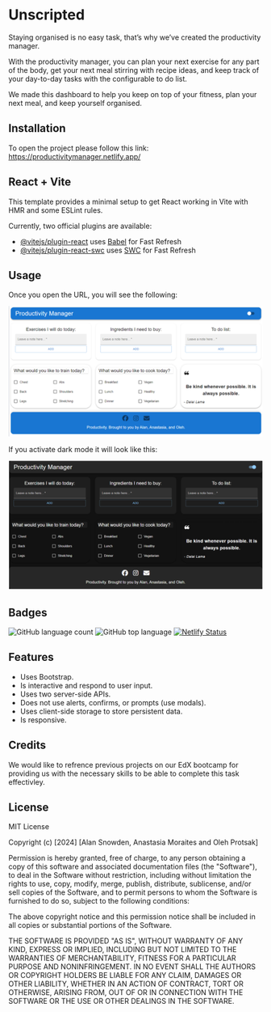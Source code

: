 # Unscripted

Staying organised is no easy task, that’s why we’ve created the productivity manager.

With the productivity manager, you can plan your next exercise for any part of the body, get your next meal stirring with recipe ideas, and keep track of your day-to-day tasks with the configurable to do list.

We made this dashboard to help you keep on top of your fitness, plan your next meal, and keep yourself organised.

## Installation

To open the project please follow this link: https://productivitymanager.netlify.app/

## React + Vite

This template provides a minimal setup to get React working in Vite with HMR and some ESLint rules.

Currently, two official plugins are available:

- [@vitejs/plugin-react](https://github.com/vitejs/vite-plugin-react/blob/main/packages/plugin-react/README.md) uses [Babel](https://babeljs.io/) for Fast Refresh
- [@vitejs/plugin-react-swc](https://github.com/vitejs/vite-plugin-react-swc) uses [SWC](https://swc.rs/) for Fast Refresh

## Usage 

Once you open the URL, you will see the following: 

![This is the first thing you will see after opening the website](Assets/Images/Light.png)

If you activate dark mode it will look like this:

![This is how dark mode looks](Assets/Images/Dark.png)


## Badges

![GitHub language count](https://img.shields.io/github/languages/count/anamorai/Unscripted)
![GitHub top language](https://img.shields.io/github/languages/top/anamorai/Unscripted)
[![Netlify Status](https://api.netlify.com/api/v1/badges/223e60e0-052e-4c09-8b3b-994d5b6f1b28/deploy-status)](https://app.netlify.com/sites/productivitymanager/deploys)

## Features

* Uses Bootstrap.
* Is interactive and respond to user input.
* Uses  two server-side APIs.
* Does not use alerts, confirms, or prompts (use modals).
* Uses client-side storage to store persistent data.
* Is responsive.

## Credits

We would like to refrence previous projects on our EdX bootcamp for providing us with the necessary skills to be able to complete this task effectivley. 

## License

MIT License

Copyright (c) [2024] [Alan Snowden, Anastasia Moraites and Oleh Protsak]

Permission is hereby granted, free of charge, to any person obtaining a copy
of this software and associated documentation files (the "Software"), to deal
in the Software without restriction, including without limitation the rights
to use, copy, modify, merge, publish, distribute, sublicense, and/or sell
copies of the Software, and to permit persons to whom the Software is
furnished to do so, subject to the following conditions:

The above copyright notice and this permission notice shall be included in all
copies or substantial portions of the Software.

THE SOFTWARE IS PROVIDED "AS IS", WITHOUT WARRANTY OF ANY KIND, EXPRESS OR
IMPLIED, INCLUDING BUT NOT LIMITED TO THE WARRANTIES OF MERCHANTABILITY,
FITNESS FOR A PARTICULAR PURPOSE AND NONINFRINGEMENT. IN NO EVENT SHALL THE
AUTHORS OR COPYRIGHT HOLDERS BE LIABLE FOR ANY CLAIM, DAMAGES OR OTHER
LIABILITY, WHETHER IN AN ACTION OF CONTRACT, TORT OR OTHERWISE, ARISING FROM,
OUT OF OR IN CONNECTION WITH THE SOFTWARE OR THE USE OR OTHER DEALINGS IN THE
SOFTWARE.